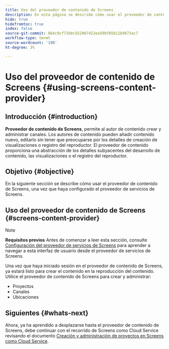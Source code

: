 ```yaml
---
title: Uso del proveedor de contenido de Screens
description: En esta página se describe cómo usar el proveedor de contenido de Screens para crear contenido.
hide: true
hidefromtoc: true
index: false
source-git-commit: 864c9cf72b0c552867422ee59bf85b11b9673ac7
workflow-type: tm+mt
source-wordcount: '190'
ht-degree: 3%

---
```



# Uso del proveedor de contenido de Screens {#using-screens-content-provider}

## Introducción {#introduction}

**Proveedor de contenido de Screens**, permite al autor de contenido crear y administrar canales. Los autores de contenido pueden añadir contenido nuevo, editarlo sin tener que preocuparse por los detalles de creación de visualizaciones o registro del reproductor. El proveedor de contenido proporciona una abstracción de los detalles subyacentes del desarrollo de contenido, las visualizaciones o el registro del reproductor.

## Objetivo {#objective}

En la siguiente sección se describe cómo usar el proveedor de contenido de Screens, una vez que haya configurado el proveedor de servicios de Screens.

## Uso del proveedor de contenido de Screens {#screens-content-provider}

>[!NOTE]
>**Requisitos previos**
>Antes de comenzar a leer esta sección, consulte [Configuración del proveedor de servicios de Screens](/help/screens-cloud/setting-up-project/setting-up-screens-services-provider.md) para aprender a navegar a esta interfaz de usuario desde el proveedor de servicios de Screens.

Una vez que haya iniciado sesión en el proveedor de contenido de Screens, ya estará listo para crear el contenido en la reproducción del contenido. Utilice el proveedor de contenido de Screens para crear y administrar:

* Proyectos
* Canales
* Ubicaciones

## Siguientes {#whats-next}

Ahora, ya ha aprendido a desplazarse hasta el proveedor de contenido de Screens, debe continuar con el recorrido de Screens como Cloud Service revisando el documento [Creación y administración de proyectos en Screens como Cloud Service](/help/screens-cloud/creating-content/creating-projects-screens-cloud.md).


